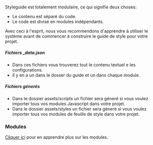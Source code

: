 Styleguide est totalement modulaire, ce qui signifie deux choses:
<!-- The Styleguide is completely modular. This means two things: -->

- Le contenu est séparé du code.
- Le code est divisé en modules indépendants.

Avec ceci à l'esprit, nous vous recommendons d'apprendre à utiliser le système avant de commencer à construire le guide de style pour votre projet.
<!-- With this in mind, we recommend you to learn how to use the system before moving on to building your project's styleguide. -->

##### Fichiers _data.json
- Dans ces fichiers vous trouverez tout le contenu textuel e les configurations.
- Il y en a un dans le dosser du guide et un dans chaque module.

<!-- In these files are all the textual content and configurations.
There's one in the styleguide folder and one inside each module. -->

##### Fichiers génerés
- Dans le dossier assets/scripts un fichier sera géneré si vous voulez importer tous vos modules Javascript dans votre projet.
- Dans le dossier assets/styles un fichier sera géneré si vous voulez importer tous vos modules de feuille de style dans votre projet.

<!-- In the assets/scripts folder a file will be generated if you want to import all of your modules Javascript into your project.
In the assets/styles folder a file will be generated if you want to import all of your modules Stylesheet into your project. -->

### Modules
[Cliquer içi](modules.html) pour en apprendre plus sur les modules.